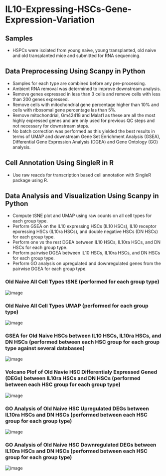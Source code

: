 # IL10-Expressing-HSCs-Gene-Expression-Variation

## Samples
- HSPCs were isolated from young naive, young transplanted, old naive and old transplanted mice and submitted for RNA sequencing.

## Data Preprocessing Using Scanpy in Python
- Samples for each type are combined before any pre-processing.
- Ambient RNA removal was determined to improve downstream analysis.
- Remove genes expressed in less than 3 cells and remove cells with less than 200 genes expressed.
- Remove cells with mitochondrial gene percentage higher than 10% and cells with ribosomal gene percentage las than 5%.
- Remove mitochondrial, Gm42418 and Malat1 as these are all the most highly expressed genes and are only used for previous QC steps and not necessary for downstream steps.
- No batch correction was performed as this yielded the best results in terms of UMAP and downstream Gene Set Enrichment Analysis (GSEA), Differential Gene Expression Analysis (DGEA) and Gene Ontology (GO) analysis.

## Cell Annotation Using SingleR in R
- Use raw reacds for transcription based cell annotation with SingleR package using R.

## Data Analysis and Visualization Using Scanpy in Python
- Compute tSNE plot and UMAP using raw counts on all cell types for each group type.
- Perform GSEA on the IL10 expressing HSCs (IL10 HSCs), IL10 receptor epxressing HSCs (IL10ra HSCs), and double negative HSCs (DN HSCs) for each group type.
- Perform one vs the rest DGEA between IL10 HSCs, IL10ra HSCs, and DN HSCs for each group type.
- Perform pairwise DGEA between IL10 HSCs, IL10ra HSCs, and DN HSCs for each group type.
- Perform GO analysis on upregulated and downregulated genes from the pairwise DGEA for each group type.
### Old Naive All Cell Types tSNE (performed for each group type)
![image](https://user-images.githubusercontent.com/112181040/203367084-0e49db56-fb35-4012-be08-c941acaf4350.png)
### Old Naive All Cell Types UMAP (performed for each group type)
![image](https://user-images.githubusercontent.com/112181040/203366870-d5d9604c-108b-4f9b-837c-4307ccfc58b5.png)
### GSEA for Old Naive HSCs between IL10 HSCs, IL10ra HSCs, and DN HSCs (performed between each HSC group for each group type against several databases)
![image](https://user-images.githubusercontent.com/112181040/203365360-49b7d123-764f-48df-a007-e2b3cb237db7.png)
### Volcano Plof of Old Navie HSC Differentialy Expressed Gened (DEGs) between IL10ra HSCs and DN HSCs (performed between each HSC group for each group type)
![image](https://user-images.githubusercontent.com/112181040/203365886-14f3a93f-890d-4526-aee8-0931015ae2fd.png)
### GO Analysis of Old Naive HSC Upregulated DEGs between IL10ra HSCs and DN HSCs (performed between each HSC group for each group type)
![image](https://user-images.githubusercontent.com/112181040/203365918-60976e5a-7f60-4e4e-b29d-1aa504a94747.png)
### GO Analysis of Old Naive HSC Downregulated DEGs between IL10ra HSCs and DN HSCs (performed between each HSC group for each group type)
![image](https://user-images.githubusercontent.com/112181040/203366444-04841ef0-df31-46c7-8b31-666f02efa6c2.png)
